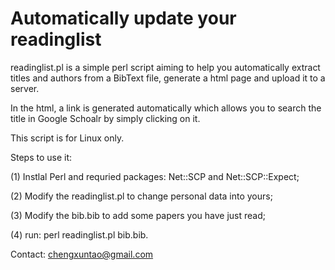 Automatically update your readinglist
===============

readinglist.pl is a simple perl script aiming to help you automatically extract titles and authors from a BibText file, generate a html page and upload it to a server. 

In the html, a link is generated automatically which allows you to search the title in Google Schoalr by simply clicking on it. 

This script is for Linux only.

Steps to use it:

(1) Instlal Perl and requried packages: Net::SCP and Net::SCP::Expect;

(2) Modify the readinglist.pl to change personal data into yours;

(3) Modify the bib.bib to add some papers you have just read;

(4) run: perl readinglist.pl bib.bib.

Contact: chengxuntao@gmail.com

